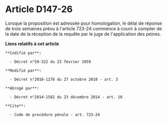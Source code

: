 # Article D147-26

Lorsque la proposition est adressée pour homologation, le délai de réponse de trois semaines prévu à l'article 723-24
commence à courir à compter de la date de la réception de la requête par le juge de l'application des peines.

**Liens relatifs à cet article**

	**Codifié par**:

	  - Décret n°59-322 du 23 février 1959

	**Modifié par**:

	  - Décret n°2010-1276 du 27 octobre 2010 - art. 3

	**Abrogé par**:

	  - Décret n°2014-1582 du 23 décembre 2014 - art. 10

	**Cite**:

	  - Code de procédure pénale - art. 723-24

